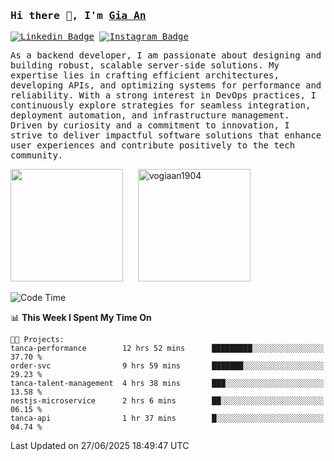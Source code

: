 ### <samp>Hi there 👋, I'm <a href="https://www.linkedin.com/in/vogiaan1904/" target="_blank">Gia An</a></samp>

<samp> [![Linkedin Badge](https://img.shields.io/badge/-LinkedIn-0e76a8?style=flat-square&logo=Linkedin&logoColor=white)](https://linkedin.com/in/vogiaan1904)
[![Instagram Badge](https://img.shields.io/badge/-Instagram-e4405f?style=flat-square&logo=Instagram&logoColor=white)](https://instagram.com/_.ja.ann_/) </samp> 

<samp>As a backend developer, I am passionate about designing and building robust, scalable server-side solutions. My expertise lies in crafting efficient architectures, developing APIs, and optimizing systems for performance and reliability. With a strong interest in DevOps practices, I continuously explore strategies for seamless integration, deployment automation, and infrastructure management. Driven by curiosity and a commitment to innovation, I strive to deliver impactful software solutions that enhance user experiences and contribute positively to the tech community.</samp>



<div>
  <img height="180em" src="https://github-readme-stats.vercel.app/api/top-langs/?username=vogiaan1904&show_icons=true&hide_border=true&layout=compact&langs_count=10&theme=transparent&include_orgs=true"/>
  &nbsp;&nbsp;&nbsp;&nbsp;
  <img height="180em" src="https://github-readme-stats.vercel.app/api?username=vogiaan1904&show_icons=true&hide_border=true&&count_private=true&include_all_commits=true&theme=transparent&locale=en" alt="vogiaan1904" />
</div>






<!--START_SECTION:waka-->
![Code Time](http://img.shields.io/badge/Code%20Time-1%2C095%20hrs%2013%20mins-blue)

📊 **This Week I Spent My Time On** 

```text
🐱‍💻 Projects: 
tanca-performance        12 hrs 52 mins      █████████░░░░░░░░░░░░░░░░   37.70 % 
order-svc                9 hrs 59 mins       ███████░░░░░░░░░░░░░░░░░░   29.23 % 
tanca-talent-management  4 hrs 38 mins       ███░░░░░░░░░░░░░░░░░░░░░░   13.58 % 
nestjs-microservice      2 hrs 6 mins        ██░░░░░░░░░░░░░░░░░░░░░░░   06.15 % 
tanca-api                1 hr 37 mins        █░░░░░░░░░░░░░░░░░░░░░░░░   04.74 % 
```


 Last Updated on 27/06/2025 18:49:47 UTC
<!--END_SECTION:waka-->
